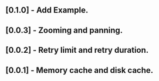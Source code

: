 ## [0.1.0] - Add Example.
## [0.0.3] - Zooming and panning.
## [0.0.2] - Retry limit and retry duration.
## [0.0.1] - Memory cache and disk cache.
